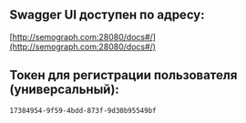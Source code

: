 ## **Swagger UI доступен по адресу:**
[http://semograph.com:28080/docs#/](http://semograph.com:28080/docs#/)

## **Токен для регистрации пользователя (универсальный):**
`17384954-9f59-4bdd-873f-9d30b95549bf`
